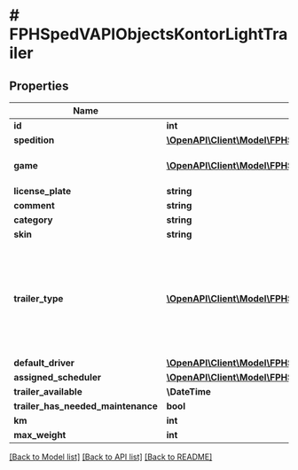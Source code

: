 # # FPHSpedVAPIObjectsKontorLightTrailer

## Properties

Name | Type | Description | Notes
------------ | ------------- | ------------- | -------------
**id** | **int** |  | [readonly]
**spedition** | [**\OpenAPI\Client\Model\FPHSpedVAPIObjectsSpeditionsSpedition**](FPHSpedVAPIObjectsSpeditionsSpedition.md) |  | [readonly]
**game** | [**\OpenAPI\Client\Model\FPHSpedVAPIEnumsGameEnum**](FPHSpedVAPIEnumsGameEnum.md) | 0 &#x3D; ETS2  1 &#x3D; ATS  -1 &#x3D; NotSet | [readonly]
**license_plate** | **string** |  | [readonly]
**comment** | **string** |  | [readonly]
**category** | **string** |  | [readonly]
**skin** | **string** |  | [readonly]
**trailer_type** | [**\OpenAPI\Client\Model\FPHSpedVAPIEnumsKontorTrailerType**](FPHSpedVAPIEnumsKontorTrailerType.md) | 0 &#x3D; StandardTrailer  1 &#x3D; DoubleTrailer  2 &#x3D; BDoubleTrailer  3 &#x3D; TripleTrailer  4 &#x3D; ShortTrailer  -1 &#x3D; NotSet | [readonly]
**default_driver** | [**\OpenAPI\Client\Model\FPHSpedVAPIObjectsUsersUser**](FPHSpedVAPIObjectsUsersUser.md) |  | [readonly]
**assigned_scheduler** | [**\OpenAPI\Client\Model\FPHSpedVAPIObjectsUsersUser**](FPHSpedVAPIObjectsUsersUser.md) |  | [readonly]
**trailer_available** | **\DateTime** |  | [readonly]
**trailer_has_needed_maintenance** | **bool** |  | [readonly]
**km** | **int** |  | [readonly]
**max_weight** | **int** |  | [readonly]

[[Back to Model list]](../../README.md#models) [[Back to API list]](../../README.md#endpoints) [[Back to README]](../../README.md)
